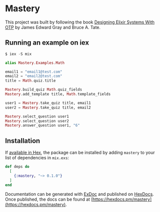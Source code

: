 # Mastery

This project was built by following the book [Designing Elixir Systems With OTP](https://pragprog.com/titles/jgotp/designing-elixir-systems-with-otp/) by James Edward Gray and Bruce A. Tate.

## Running an example on iex

```elixir
$ iex -S mix

alias Mastery.Examples.Math

email1 = "email1@test.com"
email2 = "email2@test.com"
title = Math.quiz.title

Mastery.build_quiz Math.quiz_fields
Mastery.add_template title, Math.template_fields

user1 = Mastery.take_quiz title, email1
user2 = Mastery.take_quiz title, email2

Mastery.select_question user1
Mastery.select_question user2
Mastery.answer_question user1, "6"
```

## Installation

If [available in Hex](https://hex.pm/docs/publish), the package can be installed
by adding `mastery` to your list of dependencies in `mix.exs`:

```elixir
def deps do
  [
    {:mastery, "~> 0.1.0"}
  ]
end
```

Documentation can be generated with [ExDoc](https://github.com/elixir-lang/ex_doc)
and published on [HexDocs](https://hexdocs.pm). Once published, the docs can
be found at [https://hexdocs.pm/mastery](https://hexdocs.pm/mastery).

